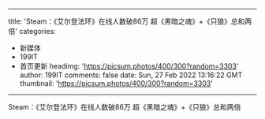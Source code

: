 
---
title: 'Steam：《艾尔登法环》在线人数破86万 超《黑暗之魂》+《只狼》总和两倍'
categories: 
 - 新媒体
 - 199IT
 - 首页更新
headimg: 'https://picsum.photos/400/300?random=3303'
author: 199IT
comments: false
date: Sun, 27 Feb 2022 13:16:22 GMT
thumbnail: 'https://picsum.photos/400/300?random=3303'
---

<div>   
Steam：《艾尔登法环》在线人数破86万 超《黑暗之魂》+《只狼》总和两倍  
</div>
            